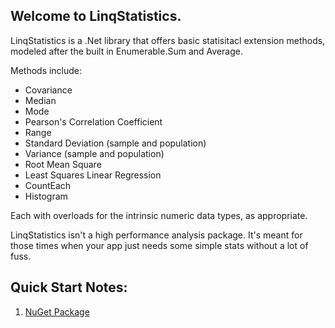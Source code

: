 ## Welcome to **LinqStatistics**.
LinqStatistics is a .Net library that offers basic statisitacl extension methods, modeled after the built in Enumerable.Sum and Average.

Methods include:
- Covariance
- Median
- Mode
- Pearson's Correlation Coefficient
- Range
- Standard Deviation (sample and population)
- Variance (sample and population)
- Root Mean Square
- Least Squares Linear Regression
- CountEach
- Histogram

Each with overloads for the intrinsic numeric data types, as appropriate.

LinqStatistics isn't a high performance analysis package. It's meant for those times when your app just needs some simple stats without a lot of fuss.

## Quick Start Notes:
1. [NuGet Package](https://www.nuget.org/packages/LinqStatistics/)
